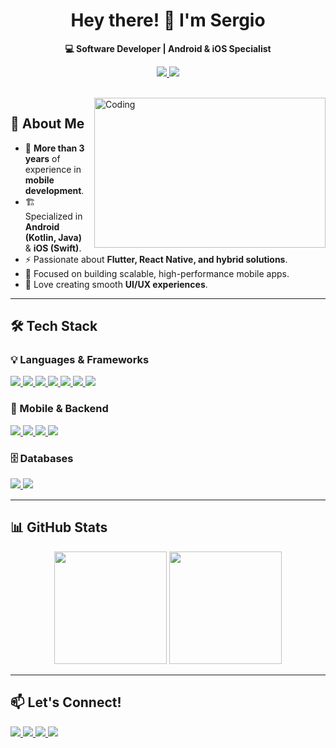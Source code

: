<h1 align="center">Hey there! 👋 I'm Sergio</h1>

<p align="center">
  <strong>💻 Software Developer | Android & iOS Specialist</strong>  
</p>

<p align="center">
  <a href="https://svape.netlify.app/" target="_blank">
    <img src="https://img.shields.io/badge/-Portfolio-000000?logo=android&logoColor=white&style=for-the-badge">
  </a>
  <a href="https://www.linkedin.com/in/svap/" target="_blank">
    <img src="https://img.shields.io/badge/-LinkedIn-%230077B5?style=for-the-badge&logo=linkedin&logoColor=white">
  </a>
</p>

<br>

<img align="right" alt="Coding" src="https://developers.giphy.com/branch/master/static/why_4-dbf60f160acb0c6f22c6260bd3a8c6b5.gif" height="240" width="370" style="margin-left: 15px;"/>

## 🚀 About Me  

- 🎯 **More than 3 years** of experience in **mobile development**.  
- 🏗️ Specialized in **Android (Kotlin, Java)** & **iOS (Swift)**.  
- ⚡ Passionate about **Flutter, React Native, and hybrid solutions**.  
- 📲 Focused on building scalable, high-performance mobile apps.  
- 🎨 Love creating smooth **UI/UX experiences**.  

---

## 🛠 Tech Stack  

### 💡 Languages & Frameworks  
<div style="margin-bottom: 15px;">
  <a href="https://kotlinlang.org/" target="_blank">
    <img src="https://img.shields.io/badge/-Kotlin-7F52FF?logo=kotlin&logoColor=white&style=for-the-badge">
  </a>
  <a href="https://www.java.com/" target="_blank">
    <img src="https://img.shields.io/badge/-Java-007396?logo=oracle&logoColor=white&style=for-the-badge">
  </a>
  <a href="https://swift.org/" target="_blank">
    <img src="https://img.shields.io/badge/-Swift-FA7343?logo=swift&logoColor=white&style=for-the-badge">
  </a>
  <a href="https://flutter.dev/" target="_blank">
    <img src="https://img.shields.io/badge/-Flutter-02569B?logo=flutter&logoColor=white&style=for-the-badge">
  </a>
  <a href="https://reactnative.dev/" target="_blank">
    <img src="https://img.shields.io/badge/-React%20Native-61DAFB?logo=react&logoColor=white&style=for-the-badge">
  </a>
  <a href="https://ionicframework.com/" target="_blank">
    <img src="https://img.shields.io/badge/-Ionic-3880FF?logo=ionic&logoColor=white&style=for-the-badge">
  </a>
  <a href="https://angular.io/" target="_blank">
    <img src="https://img.shields.io/badge/-Angular-DD0031?logo=angular&logoColor=white&style=for-the-badge">
  </a>
</div>

### 📱 Mobile & Backend  
<div style="margin-bottom: 15px;">
  <a href="https://developer.android.com/" target="_blank">
    <img src="https://img.shields.io/badge/-Android-3DDC84?logo=android&logoColor=white&style=for-the-badge">
  </a>
  <a href="https://firebase.google.com/" target="_blank">
    <img src="https://img.shields.io/badge/-Firebase-FFCA28?logo=firebase&logoColor=white&style=for-the-badge">
  </a>
  <a href="https://www.postman.com/" target="_blank">
    <img src="https://img.shields.io/badge/-Postman-FF6C37?logo=postman&logoColor=white&style=for-the-badge">
  </a>
  <a href="https://www.python.org/" target="_blank">
    <img src="https://img.shields.io/badge/-Python-3776AB?logo=python&logoColor=white&style=for-the-badge">
  </a>
</div>

### 🗄️ Databases  
<div style="margin-bottom: 15px;">
  <a href="https://www.postgresql.org/" target="_blank">
    <img src="https://img.shields.io/badge/-PostgreSQL-336791?logo=postgresql&logoColor=white&style=for-the-badge">
  </a>
  <a href="https://www.oracle.com/database/" target="_blank">
    <img src="https://img.shields.io/badge/-Oracle%20DB-F80000?logo=oracle&logoColor=white&style=for-the-badge">
  </a>
</div>

---

## 📊 GitHub Stats  

<div align="center" style="margin-top: 15px;">
  <img height="180em" src="https://github-readme-stats-steel-omega.vercel.app/api?username=Enrique213-VP&show_icons=true&theme=react&include_all_commits=true"/>
  <img height="180em" src="https://github-readme-stats-steel-omega.vercel.app/api/top-langs/?username=Enrique213-VP&theme=react&layout=compact&hide=css,php,html,javascript,typescript"/>
</div>

---

## 📫 Let's Connect!  
<div style="margin-top: 15px;"> 
  <a href="https://www.linkedin.com/in/svap/" target="_blank">
    <img src="https://img.shields.io/badge/-LinkedIn-%230077B5?style=for-the-badge&logo=linkedin&logoColor=white">
  </a>
  <a href="mailto:colombia00028@gmail.com">
    <img src="https://img.shields.io/badge/-Gmail-%23333?style=for-the-badge&logo=gmail&logoColor=white">
  </a>
  <a href="https://www.youtube.com/channel/UCboflaSQt7bDGp9dzw_eSow" target="_blank">
    <img src="https://img.shields.io/badge/YouTube-FF0000?style=for-the-badge&logo=youtube&logoColor=white">
  </a>
  <a href="https://www.instagram.com/sergio_hidden/" target="_blank">
    <img src="https://img.shields.io/badge/-Instagram-%23E4405F?style=for-the-badge&logo=instagram&logoColor=white">
  </a>
</div>

